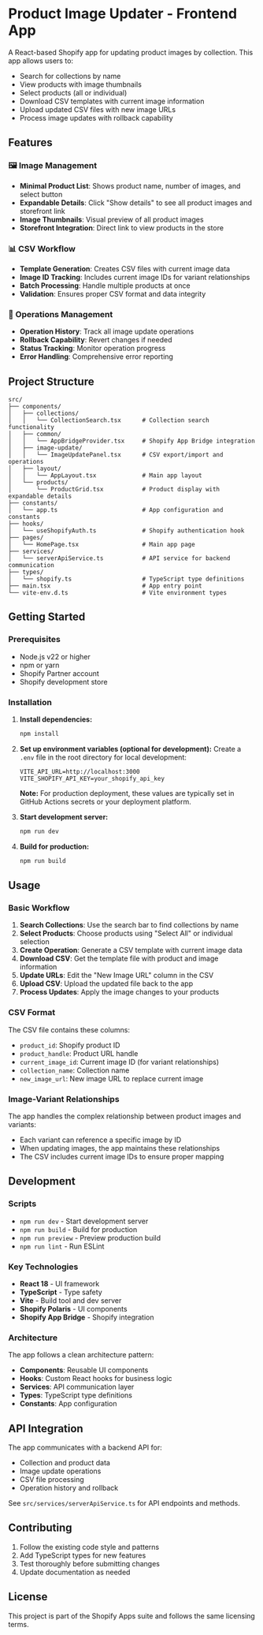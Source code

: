 # Product Image Updater - Frontend App

A React-based Shopify app for updating product images by collection. This app allows users to:

- Search for collections by name
- View products with image thumbnails
- Select products (all or individual)
- Download CSV templates with current image information
- Upload updated CSV files with new image URLs
- Process image updates with rollback capability

## Features

### 🖼️ Image Management
- **Minimal Product List**: Shows product name, number of images, and select button
- **Expandable Details**: Click "Show details" to see all product images and storefront link
- **Image Thumbnails**: Visual preview of all product images
- **Storefront Integration**: Direct link to view products in the store

### 📊 CSV Workflow
- **Template Generation**: Creates CSV files with current image data
- **Image ID Tracking**: Includes current image IDs for variant relationships
- **Batch Processing**: Handle multiple products at once
- **Validation**: Ensures proper CSV format and data integrity

### 🔄 Operations Management
- **Operation History**: Track all image update operations
- **Rollback Capability**: Revert changes if needed
- **Status Tracking**: Monitor operation progress
- **Error Handling**: Comprehensive error reporting

## Project Structure

```
src/
├── components/
│   ├── collections/
│   │   └── CollectionSearch.tsx      # Collection search functionality
│   ├── common/
│   │   └── AppBridgeProvider.tsx     # Shopify App Bridge integration
│   ├── image-update/
│   │   └── ImageUpdatePanel.tsx      # CSV export/import and operations
│   ├── layout/
│   │   └── AppLayout.tsx             # Main app layout
│   └── products/
│       └── ProductGrid.tsx           # Product display with expandable details
├── constants/
│   └── app.ts                        # App configuration and constants
├── hooks/
│   └── useShopifyAuth.ts             # Shopify authentication hook
├── pages/
│   └── HomePage.tsx                  # Main app page
├── services/
│   └── serverApiService.ts           # API service for backend communication
├── types/
│   └── shopify.ts                    # TypeScript type definitions
├── main.tsx                          # App entry point
└── vite-env.d.ts                     # Vite environment types
```

## Getting Started

### Prerequisites
- Node.js v22 or higher
- npm or yarn
- Shopify Partner account
- Shopify development store

### Installation

1. **Install dependencies:**
   ```bash
   npm install
   ```

2. **Set up environment variables (optional for development):**
   Create a `.env` file in the root directory for local development:
   ```env
   VITE_API_URL=http://localhost:3000
   VITE_SHOPIFY_API_KEY=your_shopify_api_key
   ```
   
   **Note:** For production deployment, these values are typically set in GitHub Actions secrets or your deployment platform.

3. **Start development server:**
   ```bash
   npm run dev
   ```

4. **Build for production:**
   ```bash
   npm run build
   ```

## Usage

### Basic Workflow

1. **Search Collections**: Use the search bar to find collections by name
2. **Select Products**: Choose products using "Select All" or individual selection
3. **Create Operation**: Generate a CSV template with current image data
4. **Download CSV**: Get the template file with product and image information
5. **Update URLs**: Edit the "New Image URL" column in the CSV
6. **Upload CSV**: Upload the updated file back to the app
7. **Process Updates**: Apply the image changes to your products

### CSV Format

The CSV file contains these columns:
- `product_id`: Shopify product ID
- `product_handle`: Product URL handle
- `current_image_id`: Current image ID (for variant relationships)
- `collection_name`: Collection name
- `new_image_url`: New image URL to replace current image

### Image-Variant Relationships

The app handles the complex relationship between product images and variants:
- Each variant can reference a specific image by ID
- When updating images, the app maintains these relationships
- The CSV includes current image IDs to ensure proper mapping

## Development

### Scripts

- `npm run dev` - Start development server
- `npm run build` - Build for production
- `npm run preview` - Preview production build
- `npm run lint` - Run ESLint

### Key Technologies

- **React 18** - UI framework
- **TypeScript** - Type safety
- **Vite** - Build tool and dev server
- **Shopify Polaris** - UI components
- **Shopify App Bridge** - Shopify integration

### Architecture

The app follows a clean architecture pattern:
- **Components**: Reusable UI components
- **Hooks**: Custom React hooks for business logic
- **Services**: API communication layer
- **Types**: TypeScript type definitions
- **Constants**: App configuration

## API Integration

The app communicates with a backend API for:
- Collection and product data
- Image update operations
- CSV file processing
- Operation history and rollback

See `src/services/serverApiService.ts` for API endpoints and methods.

## Contributing

1. Follow the existing code style and patterns
2. Add TypeScript types for new features
3. Test thoroughly before submitting changes
4. Update documentation as needed

## License

This project is part of the Shopify Apps suite and follows the same licensing terms.
